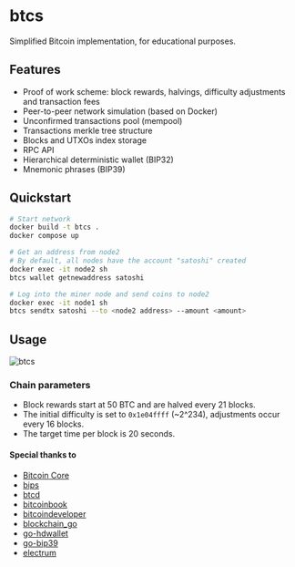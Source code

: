 
# btcs

Simplified Bitcoin implementation, for educational purposes.

## Features

- Proof of work scheme: block rewards, halvings, difficulty adjustments and transaction fees
- Peer-to-peer network simulation (based on Docker)
- Unconfirmed transactions pool (mempool)
- Transactions merkle tree structure
- Blocks and UTXOs index storage
- RPC API
- Hierarchical deterministic wallet (BIP32)
- Mnemonic phrases (BIP39)

## Quickstart

```sh
# Start network
docker build -t btcs .
docker compose up

# Get an address from node2
# By default, all nodes have the account "satoshi" created
docker exec -it node2 sh
btcs wallet getnewaddress satoshi

# Log into the miner node and send coins to node2
docker exec -it node1 sh
btcs sendtx satoshi --to <node2 address> --amount <amount>
```

## Usage

![btcs](https://user-images.githubusercontent.com/51374959/209243671-8f61cb6d-742c-4cf5-bf4f-b584029b7f09.png)

### Chain parameters

- Block rewards start at 50 BTC and are halved every 21 blocks.
- The initial difficulty is set to `0x1e04ffff` (~2^234), adjustments occur every 16 blocks.
- The target time per block is 20 seconds.

#### Special thanks to

- [Bitcoin Core](https://github.com/bitcoin/bitcoin)
- [bips](https://github.com/bitcoin/bips)
- [btcd](https://github.com/btcsuite/btcd)
- [bitcoinbook](https://github.com/bitcoinbook/bitcoinbook)
- [bitcoindeveloper](https://developer.bitcoin.org)
- [blockchain_go](https://github.com/Jeiwan/blockchain_go) 
- [go-hdwallet](https://github.com/wemeetagain/go-hdwallet)
- [go-bip39](https://github.com/tyler-smith/go-bip39)
- [electrum](https://github.com/spesmilo/electrum)
